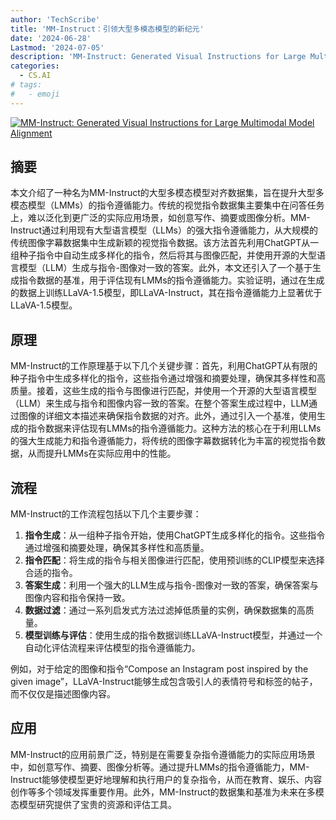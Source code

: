 ```yaml
---
author: 'TechScribe'
title: 'MM-Instruct：引领大型多模态模型的新纪元'
date: '2024-06-28'
Lastmod: '2024-07-05'
description: 'MM-Instruct: Generated Visual Instructions for Large Multimodal Model Alignment'
categories:
  - CS.AI
# tags:
#   - emoji
---
```


[![MM-Instruct: Generated Visual Instructions for Large Multimodal Model Alignment](https://arxiv-research-1301205113.cos.ap-guangzhou.myqcloud.com/images/2406.19736v1.pdf_0.jpg)](https://arxiv.org/abs/2406.19736v1)

## 摘要

本文介绍了一种名为MM-Instruct的大型多模态模型对齐数据集，旨在提升大型多模态模型（LMMs）的指令遵循能力。传统的视觉指令数据集主要集中在问答任务上，难以泛化到更广泛的实际应用场景，如创意写作、摘要或图像分析。MM-Instruct通过利用现有大型语言模型（LLMs）的强大指令遵循能力，从大规模的传统图像字幕数据集中生成新颖的视觉指令数据。该方法首先利用ChatGPT从一组种子指令中自动生成多样化的指令，然后将其与图像匹配，并使用开源的大型语言模型（LLM）生成与指令-图像对一致的答案。此外，本文还引入了一个基于生成指令数据的基准，用于评估现有LMMs的指令遵循能力。实验证明，通过在生成的数据上训练LLaVA-1.5模型，即LLaVA-Instruct，其在指令遵循能力上显著优于LLaVA-1.5模型。<!--more-->

## 原理

MM-Instruct的工作原理基于以下几个关键步骤：首先，利用ChatGPT从有限的种子指令中生成多样化的指令，这些指令通过增强和摘要处理，确保其多样性和高质量。接着，这些生成的指令与图像进行匹配，并使用一个开源的大型语言模型（LLM）来生成与指令和图像内容一致的答案。在整个答案生成过程中，LLM通过图像的详细文本描述来确保指令数据的对齐。此外，通过引入一个基准，使用生成的指令数据来评估现有LMMs的指令遵循能力。这种方法的核心在于利用LLMs的强大生成能力和指令遵循能力，将传统的图像字幕数据转化为丰富的视觉指令数据，从而提升LMMs在实际应用中的性能。

## 流程

MM-Instruct的工作流程包括以下几个主要步骤：
1. **指令生成**：从一组种子指令开始，使用ChatGPT生成多样化的指令。这些指令通过增强和摘要处理，确保其多样性和高质量。
2. **指令匹配**：将生成的指令与相关图像进行匹配，使用预训练的CLIP模型来选择合适的指令。
3. **答案生成**：利用一个强大的LLM生成与指令-图像对一致的答案，确保答案与图像内容和指令保持一致。
4. **数据过滤**：通过一系列启发式方法过滤掉低质量的实例，确保数据集的高质量。
5. **模型训练与评估**：使用生成的指令数据训练LLaVA-Instruct模型，并通过一个自动化评估流程来评估模型的指令遵循能力。

例如，对于给定的图像和指令“Compose an Instagram post inspired by the given image”，LLaVA-Instruct能够生成包含吸引人的表情符号和标签的帖子，而不仅仅是描述图像内容。

## 应用

MM-Instruct的应用前景广泛，特别是在需要复杂指令遵循能力的实际应用场景中，如创意写作、摘要、图像分析等。通过提升LMMs的指令遵循能力，MM-Instruct能够使模型更好地理解和执行用户的复杂指令，从而在教育、娱乐、内容创作等多个领域发挥重要作用。此外，MM-Instruct的数据集和基准为未来在多模态模型研究提供了宝贵的资源和评估工具。